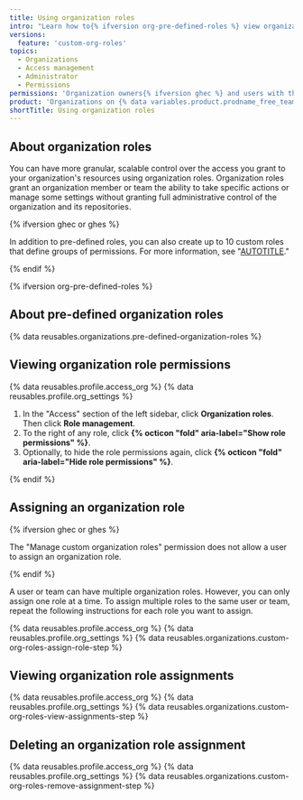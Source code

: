 ```yaml
---
title: Using organization roles
intro: "Learn how to{% ifversion org-pre-defined-roles %} view organization role permissions and{% endif %} manage organization role assignments."
versions:
  feature: 'custom-org-roles'
topics:
  - Organizations
  - Access management
  - Administrator
  - Permissions
permissions: 'Organization owners{% ifversion ghec %} and users with the "Manage custom organization roles" permission{% endif %}'
product: 'Organizations on {% data variables.product.prodname_free_team %}, {% data variables.product.prodname_pro %}, {% data variables.product.prodname_team %}, {% data variables.product.prodname_ghe_cloud %}, and {% data variables.product.prodname_ghe_server %}'
shortTitle: Using organization roles
---
```


## About organization roles

You can have more granular, scalable control over the access you grant to your organization's resources using organization roles. Organization roles grant an organization member or team the ability to take specific actions or manage some settings without granting full administrative control of the organization and its repositories.

{% ifversion ghec or ghes %}

In addition to pre-defined roles, you can also create up to 10 custom roles that define groups of permissions. For more information, see "[AUTOTITLE](/organizations/managing-peoples-access-to-your-organization-with-roles/about-custom-organization-roles)."

{% endif %}

{% ifversion org-pre-defined-roles %}

## About pre-defined organization roles

{% data reusables.organizations.pre-defined-organization-roles %}

## Viewing organization role permissions

{% data reusables.profile.access_org %}
{% data reusables.profile.org_settings %}
1. In the "Access" section of the left sidebar, click **Organization roles**. Then click **Role management**.
1. To the right of any role, click **{% octicon "fold" aria-label="Show role permissions" %}**.
1. Optionally, to hide the role permissions again, click **{% octicon "fold" aria-label="Hide role permissions" %}**.

{% endif %}

## Assigning an organization role

{% ifversion ghec or ghes %}

The "Manage custom organization roles" permission does not allow a user to assign an organization role.

{% endif %}

A user or team can have multiple organization roles. However, you can only assign one role at a time. To assign multiple roles to the same user or team, repeat the following instructions for each role you want to assign.

{% data reusables.profile.access_org %}
{% data reusables.profile.org_settings %}
{% data reusables.organizations.custom-org-roles-assign-role-step %}

## Viewing organization role assignments

{% data reusables.profile.access_org %}
{% data reusables.profile.org_settings %}
{% data reusables.organizations.custom-org-roles-view-assignments-step %}

## Deleting an organization role assignment

{% data reusables.profile.access_org %}
{% data reusables.profile.org_settings %}
{% data reusables.organizations.custom-org-roles-remove-assignment-step %}

